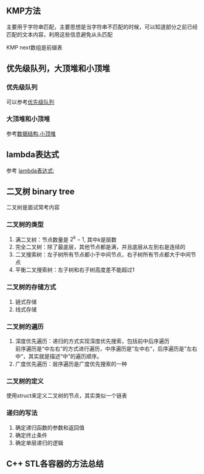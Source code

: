## KMP方法
主要用于字符串匹配，主要思想是当字符串不匹配的时候，可以知道部分之前已经匹配的文本内容，利用这些信息避免从头匹配

KMP next数组是前缀表

## 优先级队列，大顶堆和小顶堆
### 优先级队列
可以参考[优先级队列]("https://blog.csdn.net/jay_zzs/article/details/106549621")

### 大顶堆和小顶堆
参考[数据结构,小顶堆]("https://blog.csdn.net/wenge1477/article/details/101797674")



## lambda表达式

参考 [lambda表达式]("https://zhuanlan.zhihu.com/p/150554945#:~:text=Lambda%20%E8%A1%A8%E8%BE%BE%E5%BC%8F%201%20capture-list%EF%BC%9A%E6%8D%95%E8%8E%B7%E5%88%97%E8%A1%A8%E3%80%82%20%E5%89%8D%E9%9D%A2%E7%9A%84%E4%BE%8B%E5%AD%90%20auto%20Plus%20%3D,attribute%EF%BC%9A%E5%B1%9E%E6%80%A7%E6%A0%87%E8%AF%86%E3%80%82%20%E6%9A%82%E6%97%B6%E4%B8%8D%E5%BF%85%E7%90%86%E8%A7%A3%E3%80%82%206%20ret%EF%BC%9A%E8%BF%94%E5%9B%9E%E5%80%BC%E7%B1%BB%E5%9E%8B%EF%BC%8C%E5%8F%AF%E4%BB%A5%E7%9C%81%E7%95%A5%EF%BC%8C%E8%AE%A9%E7%BC%96%E8%AF%91%E5%99%A8%E9%80%9A%E8%BF%87%20return%20%E8%AF%AD%E5%8F%A5%E8%87%AA%E5%8A%A8%E6%8E%A8%E5%AF%BC%E3%80%82%207%20body%EF%BC%9A%E5%87%BD%E6%95%B0%E7%9A%84%E5%85%B7%E4%BD%93%E9%80%BB%E8%BE%91%E3%80%82");

## 二叉树 binary tree
二叉树是面试常考内容

### 二叉树的类型
1. 满二叉树：节点数量是 $2^k - 1$, 其中$k$是层数
2. 完全二叉树：除了最底层，其他节点都是满，并且底层从左到右是连续的
3. 二叉搜索树：左子树所有节点都小于中间节点，右子树所有节点都大于中间节点
4. 平衡二叉搜索树：左子树和右子树高度差不能超过1

### 二叉树的存储方式
1. 链式存储
2. 线式存储

### 二叉树的遍历
1. 深度优先遍历：递归的方式实现深度优先搜索，包括前中后序遍历  
前序遍历是“中左右”的方式进行遍历，中序遍历是”左中右“，后序遍历是”左右中“，其实就是描述“中”的遍历顺序。
2. 广度优先遍历：层序遍历是广度优先搜索的一种

### 二叉树的定义
使用struct来定义二叉树的节点，其实类似一个链表

### 递归的写法
1. 确定递归函数的参数和返回值
2. 确定终止条件
3. 确定单层递归的逻辑

## C++ STL各容器的方法总结

